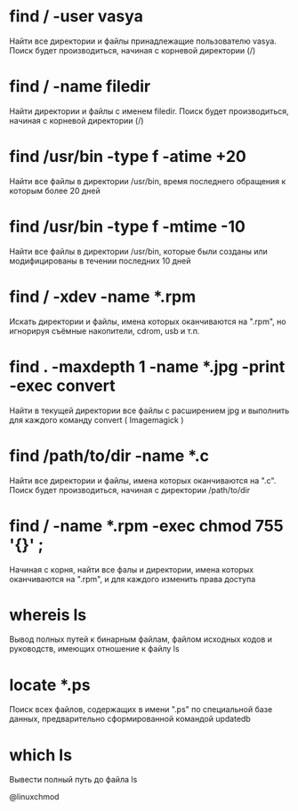 # find / -user vasya
Найти все директории и файлы принадлежащие пользователю vasya. Поиск будет производиться, начиная с корневой директории (/)
# find / -name filedir
Найти директории и файлы с именем filedir. Поиск будет производиться, начиная с корневой директории (/)
# find /usr/bin -type f -atime +20
Найти все файлы в директории /usr/bin, время последнего обращения к которым более 20 дней
# find /usr/bin -type f -mtime -10
Найти все файлы в директории /usr/bin, которые были созданы или модифицированы в течении последних 10 дней
# find / -xdev -name \*.rpm
Искать директории и файлы, имена которых оканчиваются на ".rpm", но игнорируя съёмные накопители, cdrom, usb и т.п.
# find . -maxdepth 1 -name *.jpg -print -exec convert
Найти в текущей директории все файлы с расширением jpg и выполнить для каждого команду convert ( Imagemagick )
# find /path/to/dir -name \*.c
Найти все директории и файлы, имена которых оканчиваются на ".с". Поиск будет производиться, начиная с директории /path/to/dir
# find / -name *.rpm -exec chmod 755 '{}' \;
Начиная с корня, найти все фалы и директории, имена которых оканчиваются на ".rpm", и для каждого изменить права доступа
# whereis ls
Вывод полных путей к бинарным файлам, файлом исходных кодов и руководств, имеющих отношение к файлу ls
# locate \*.ps
Поиск всех файлов, содержащих в имени ".ps" по специальной базе данных, предварительно сформированной командой updatedb
# which ls
Вывести полный путь до файла ls

@linuxchmod
